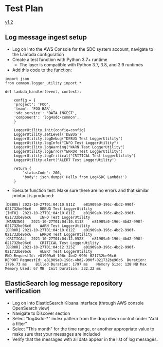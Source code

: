 # Test Plan

[v1.2](https://github.com/USDOT-SDC/log4sdc/tree/1.2)

## Log message ingest setup
* Log on into the AWS Console for the SDC system account, navigate to the Lambda configuration
* Create a test function with Python 3.7+ runtime
  * The layer is compatible with Python 3.7, 3.8, and 3.9 runtimes
* Add this code to the function:

```
import json
from common.logger_utility import *

def lambda_handler(event, context):

    config = {
    'project': 'FOO', 
    'team': 'FOO-BAR', 
    'sdc_service': 'DATA_INGEST', 
    'component': 'log4sdc-common', 
    }
    
    LoggerUtility.init(config=config)
    LoggerUtility.setLevel('DEBUG')
    LoggerUtility.logDebug("DEBUG Test LoggerUtility")
    LoggerUtility.logInfo("INFO Test LoggerUtility")
    LoggerUtility.logWarning("WARN Test LoggerUtility")
    LoggerUtility.logError("ERROR Test LoggerUtility")
    LoggerUtility.logCritical("CRITICAL Test LoggerUtility")
    LoggerUtility.alert("ALERT Test LoggerUtility")
    
    return {
        'statusCode': 200,
        'body': json.dumps('Hello from Log4SDC Lambda!')
    }
```

* Execute function test. Make sure there are no errors and that similar printout is produced:

```
[DEBUG]	2021-10-27T01:04:10.811Z	e81909a0-196c-4bd2-990f-021732be96c6	DEBUG Test LoggerUtility
[INFO]	2021-10-27T01:04:10.811Z	e81909a0-196c-4bd2-990f-021732be96c6	INFO Test LoggerUtility
[WARNING]	2021-10-27T01:04:10.811Z	e81909a0-196c-4bd2-990f-021732be96c6	WARN Test LoggerUtility
[ERROR]	2021-10-27T01:04:10.812Z	e81909a0-196c-4bd2-990f-021732be96c6	ERROR Test LoggerUtility
[CRITICAL]	2021-10-27T01:04:12.052Z	e81909a0-196c-4bd2-990f-021732be96c6	CRITICAL Test LoggerUtility
[ERROR]	2021-10-27T01:04:12.325Z	e81909a0-196c-4bd2-990f-021732be96c6	ALERT Test LoggerUtility
END RequestId: e81909a0-196c-4bd2-990f-021732be96c6
REPORT RequestId: e81909a0-196c-4bd2-990f-021732be96c6	Duration: 1796.73 ms	Billed Duration: 1797 ms	Memory Size: 128 MB	Max Memory Used: 67 MB	Init Duration: 332.22 ms
```

## ElasticSearch log message repository verification
* Log on into ElasticSearch Kibana interface (through AWS console OpenSearch view)
* Navigate to Discover section
* Select "log4sdc-*" index pattern from the drop down control under "Add a filter" 
* Select "This month" for the time range, or another appropriate value to make sure that your messages are included
* Verify that the messages with all data appear in the list of log messages.


